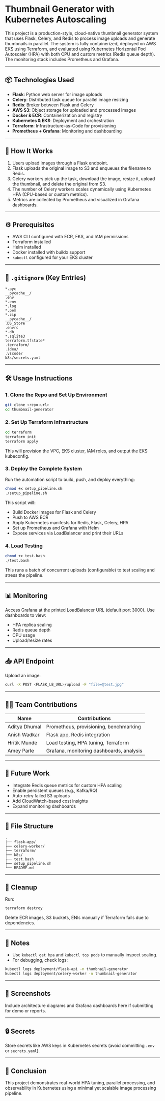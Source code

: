 # Thumbnail Generator with Kubernetes Autoscaling

This project is a production-style, cloud-native thumbnail generator system that uses Flask, Celery, and Redis to process image uploads and generate thumbnails in parallel. The system is fully containerized, deployed on AWS EKS using Terraform, and evaluated using Kubernetes Horizontal Pod Autoscaler (HPA) with both CPU and custom metrics (Redis queue depth). The monitoring stack includes Prometheus and Grafana.

---

## 📦 Technologies Used

- **Flask**: Python web server for image uploads
- **Celery**: Distributed task queue for parallel image resizing
- **Redis**: Broker between Flask and Celery
- **AWS S3**: Object storage for uploaded and processed images
- **Docker & ECR**: Containerization and registry
- **Kubernetes & EKS**: Deployment and orchestration
- **Terraform**: Infrastructure-as-Code for provisioning
- **Prometheus + Grafana**: Monitoring and dashboarding

---

## 🚀 How It Works

1. Users upload images through a Flask endpoint.
2. Flask uploads the original image to S3 and enqueues the filename to Redis.
3. Celery workers pick up the task, download the image, resize it, upload the thumbnail, and delete the original from S3.
4. The number of Celery workers scales dynamically using Kubernetes HPA (CPU-based or custom metrics).
5. Metrics are collected by Prometheus and visualized in Grafana dashboards.

---

## ⚙️ Prerequisites

- AWS CLI configured with ECR, EKS, and IAM permissions
- Terraform installed
- Helm installed
- Docker installed with buildx support
- `kubectl` configured for your EKS cluster

---

## 📄 `.gitignore` (Key Entries)

```
*.pyc
__pycache__/
.env
*.env
*.log
*.pem
*.zip
__pycache__/
.DS_Store
.envrc
*.db
*.sqlite3
terraform.tfstate*
.terraform/
.idea/
.vscode/
k8s/secrets.yaml
```

---

## 🛠️ Usage Instructions

### 1. Clone the Repo and Set Up Environment
```bash
git clone <repo-url>
cd thumbnail-generator
```

### 2. Set Up Terraform Infrastructure
```bash
cd terraform
terraform init
terraform apply
```

This will provision the VPC, EKS cluster, IAM roles, and output the EKS kubeconfig.

### 3. Deploy the Complete System
Run the automation script to build, push, and deploy everything:
```bash
chmod +x setup_pipeline.sh
./setup_pipeline.sh
```

This script will:
- Build Docker images for Flask and Celery
- Push to AWS ECR
- Apply Kubernetes manifests for Redis, Flask, Celery, HPA
- Set up Prometheus and Grafana with Helm
- Expose services via LoadBalancer and print their URLs

### 4. Load Testing
```bash
chmod +x test.bash
./test.bash
```

This runs a batch of concurrent uploads (configurable) to test scaling and stress the pipeline.

---

## 📊 Monitoring

Access Grafana at the printed LoadBalancer URL (default port 3000). Use dashboards to view:
- HPA replica scaling
- Redis queue depth
- CPU usage
- Upload/resize rates

---

## 📥 API Endpoint

Upload an image:
```bash
curl -X POST <FLASK_LB_URL>/upload -F "file=@test.jpg"
```

---

## 👨‍💻 Team Contributions

| Name | Contributions |
|------|---------------|
| Aditya Dhumal | Prometheus, provisioning, benchmarking |
| Anish Wadkar | Flask app, Redis integration |
| Hritik Munde | Load testing, HPA tuning, Terraform |
| Amey Parle | Grafana, monitoring dashboards, analysis |

---

## 🧪 Future Work

- Integrate Redis queue metrics for custom HPA scaling
- Enable persistent queues (e.g., Kafka/RQ)
- Auto-retry failed S3 uploads
- Add CloudWatch-based cost insights
- Expand monitoring dashboards

---

## 📂 File Structure

```
.
├── flask-app/
├── celery-worker/
├── terraform/
├── k8s/
├── test.bash
├── setup_pipeline.sh
└── README.md
```

---

## 🧹 Cleanup

Run:
```bash
terraform destroy
```

Delete ECR images, S3 buckets, ENIs manually if Terraform fails due to dependencies.

---

## 📌 Notes

- Use `kubectl get hpa` and `kubectl top pods` to manually inspect scaling.
- For debugging, check logs:
```bash
kubectl logs deployment/flask-api -n thumbnail-generator
kubectl logs deployment/celery-worker -n thumbnail-generator
```

---

## 📸 Screenshots

Include architecture diagrams and Grafana dashboards here if submitting for demo or reports.

---

## 🔒 Secrets

Store secrets like AWS keys in Kubernetes secrets (avoid committing `.env` or `secrets.yaml`).

---

## 🏁 Conclusion

This project demonstrates real-world HPA tuning, parallel processing, and observability in Kubernetes using a minimal yet scalable image processing pipeline.
